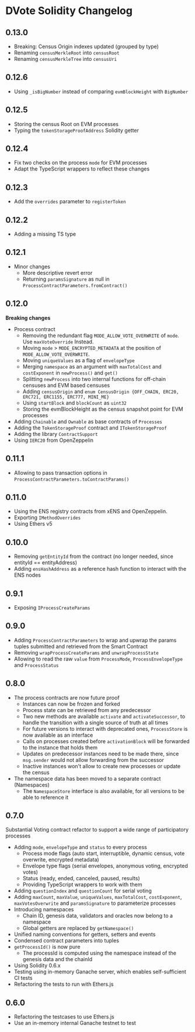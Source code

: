 # DVote Solidity Changelog

## 0.13.0

- Breaking: Census Origin indexes updated (grouped by type)
- Renaming `censusMerkleRoot` into `censusRoot`
- Renaming `censusMerkleTree` into `censusUri`

## 0.12.6

- Using `_isBigNumber` instead of comparing `evmBlockHeight` with `BigNumber`

## 0.12.5

- Storing the census Root on EVM processes
- Typing the `tokenStorageProofAddress` Solidity getter

## 0.12.4

- Fix two checks on the process `mode` for EVM processes
- Adapt the TypeScript wrappers to reflect these changes

## 0.12.3

- Add the `overrides` parameter to `registerToken`

## 0.12.2

- Adding a missing TS type

## 0.12.1

- Minor changes
  - More descriptive revert error
  - Returning `paramsSignature` as null in `ProcessContractParameters.fromContract()`

## 0.12.0

**Breaking changes**
- Process contract
  - Removing the redundant flag `MODE_ALLOW_VOTE_OVERWRITE` of `mode`. Use `maxVoteOverride` Instead.
  - Moving `mode` > `MODE_ENCRYPTED_METADATA` at the position of `MODE_ALLOW_VOTE_OVERWRITE`.
  - Moving `uniqueValues` as a flag of `envelopeType`
  - Merging `namespace` as an argument with `maxTotalCost` and `costExponent` in `newProcess()` and `get()`
  - Splitting `newProcess` into two internal functions for off-chain censuses and EVM based censuses
  - Adding `censusOrigin` and `enum CensusOrigin {OFF_CHAIN, ERC20, ERC721, ERC1155, ERC777, MINI_ME}`
  - Using `startBlock` and `blockCount` as `uint32`
  - Storing the evmBlockHeight as the census snapshot point for EVM processes
- Adding `Chainable` and `Ownable` as base contracts of `Processes`
- Adding the `TokenStorageProof` contract and `ITokenStorageProof`
- Adding the library `ContractSupport`
- Using `IERC20` from OpenZeppelin

## 0.11.1

- Allowing to pass transaction options in `ProcessContractParameters.toContractParams()`

## 0.11.0

- Using the ENS registry contracts from xENS and OpenZeppelin. 
- Exporting `IMethodOverrides`
- Using Ethers v5

## 0.10.0

- Removing `getEntityId` from the contract (no longer needed, since entityId == entityAddress)
- Adding `ensHashAddress` as a reference hash function to interact with the ENS nodes

## 0.9.1

- Exposing `IProcessCreateParams`

## 0.9.0

- Adding `ProcessContractParameters` to wrap and upwrap the params tuples submitted and retrieved from the Smart Contract
- Removing `wrapProcessCreateParams` and `unwrapProcessState`
- Allowing to read the raw `value` from `ProcessMode`, `ProcessEnvelopeType` and `ProcessStatus`

## 0.8.0

- The process contracts are now future proof
  - Instances can now be frozen and forked
  - Process state can be retrieved from any predecessor
  - Two new methods are available `activate` and `activateSuccessor`, to handle the transition with a single source of truth at all times
  - For future versions to interact with deprecated ones, `ProcessStore` is now available as an interface
  - Calls on processes created before `activationBlock` will be forwarded to the instance that holds them
  - Updates on predecessor instances need to be made there, since `msg.sender` would not allow forwarding from the successor
  - Inactive instances won't allow to create new processes or update the census
- The namespace data has been moved to a separate contract (Namespaces)
  - The `NamespaceStore` interface is also available, for all versions to be able to reference it

## 0.7.0

Substantial Voting contract refactor to support a wide range of participatory processes

- Adding `mode`, `envelopeType` and `status` to every process
    - Process mode flags (auto start, interruptible, dynamic census, vote overwrite, encrypted metadata)
    - Envelope type flags (serial envelopes, anonymous voting, encrypted votes)
    - Status (ready, ended, canceled, paused, results)
    - Providing TypeScript wrappers to work with them
- Adding `questionIndex` and `questionCount` for serial voting
- Adding `maxCount`, `maxValue`, `uniqueValues`, `maxTotalCost`, `costExponent`, `maxVotesOverwrite` and `paramsSignature` to parameterize processes
- Introducing namespaces
  - Chain ID, genesis data, validators and oracles now belong to a namespace
  - Global getters are replaced by `getNamespace()`
- Unified naming conventions for getters, setters and events
- Condensed contract parameters into tuples
- `getProcessId()` is now pure
  - The processId is computed using the namespace instead of the genesis data and the chainId
- Using Solidity 0.6.x
- Testing using in-memory Ganache server, which enables self-sufficient CI tests
- Refactoring the tests to run with Ethers.js

## 0.6.0

- Refactoring the testcases to use Ethers.js
- Use an in-memory internal Ganache testnet to test
